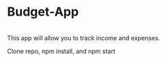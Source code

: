 # Budget-App
<br>
This app will allow you to track income and expenses. 

Clone repo, npm install, and npm start
